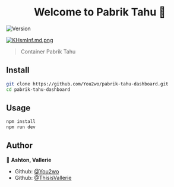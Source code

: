 <h1 align="center">Welcome to Pabrik Tahu 👋</h1>
<p>
  <img alt="Version" src="https://img.shields.io/badge/version-0.1-blue.svg?cacheSeconds=2592000" />
</p>

<a href="https://freeimage.host/i/KHsmInf"><img src="https://iili.io/KHsmInf.md.png" alt="KHsmInf.md.png" border="0"></a>

> Container Pabrik Tahu

## Install

```sh
git clone https://github.com/You2wo/pabrik-tahu-dashboard.git
cd pabrik-tahu-dashboard
```

## Usage

```sh
npm install
npm run dev
```

## Author

👤 **Ashton, Vallerie**

* Github: [@You2wo](https://github.com/You2wo)
* Github: [@ThisisVallerie](https://github.com/ThisisVallerie)
